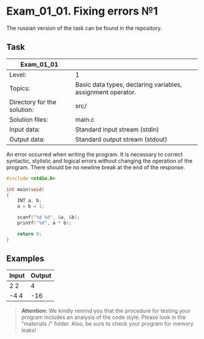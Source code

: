 # Exam_01_01. Fixing errors №1 
The russian version of the task can be found in the repository.


## Task

| Exam_01_01 | |
| ------ | ------ |
| Level: | 1 |
| Topics: | Basic data types, declaring variables, assignment operator. |
| Directory for the solution: | src/ |
| Solution files: | main.c |
| Input data: | Standard input stream (stdin) |
| Output data: | Standard output stream (stdout) |

An error occurred when writing the program. It is necessary to correct syntactic, stylistic and logical errors without changing the operation of the program. There should be no newline break at the end of the response.

```c
#include <stdio.h>

int main(void)
{
	INT a, b;
	a = b = 1;

	scanf("%d %d", &a, &b);
	printf("%d", a * b);

	return 0;
}
```

## Examples

| Input | Output |
| ------ | ------ |
| 2 2 | 4 |
| -4 4 | -16 |

> **Attention:** We kindly remind you that the procedure for testing your program includes an analysis of the code style. Please look in the "materials /" folder. Also, be sure to check your program for memory leaks!
